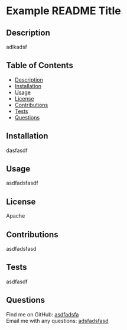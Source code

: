
  
# Example README Title
## Description
adlkadsf

## Table of Contents
- [Description](#description)
- [Installation](#installation)
- [Usage](#usage)
- [License](#license)
- [Contributions](#contributions)
- [Tests](#tests)
- [Questions](#questions)
 
## Installation
dasfasdf

## Usage
asdfadsfasdf

## License
Apache

## Contributions
asdfadsfasd

## Tests
asdfasdf

## Questions
Find me on GitHub: [asdfadsfa](https://github.com/asdfadsfa)
<br />
Email me with any questions: [adsfadsfasd](mailto:adsfadsfasd)

